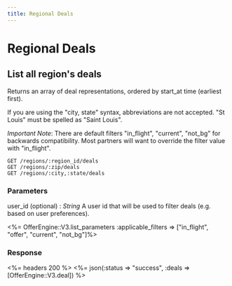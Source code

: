 ```yaml
---
title: Regional Deals
---
```


# Regional Deals

## List all region's deals
Returns an array of deal representations, ordered by start_at time (earliest first).

If you are using the "city, state" syntax, abbreviations are not accepted.  "St Louis" must be spelled as "Saint Louis".

*Important Note*: There are default filters "in_flight", "current", "not_bg" for backwards compatibility.  Most partners will want to override the filter value with "in_flight".

    GET /regions/:region_id/deals
    GET /regions/:zip/deals
    GET /regions/:city,:state/deals


### Parameters

user_id (optional)
: _String_ A user id that will be used to filter deals (e.g. based on user preferences).

<%= OfferEngine::V3.list_parameters :applicable_filters => ["in_flight", "offer", "current", "not_bg"]%>

### Response

<%= headers 200 %>
<%= json(:status => "success", :deals => [OfferEngine::V3.deal]) %>